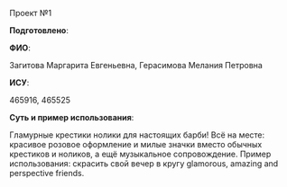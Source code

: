 Проект №1

__Подготовлено__:

**ФИО**:

Загитова Маргарита Евгеньевна, Герасимова Мелания Петровна

**ИСУ**:

465916, 465525

**Суть и пример использования**:

Гламурные крестики нолики для настоящих барби! Всё на месте: красивое розовое оформление и милые значки вместо обычных крестиков и ноликов, а ещё музыкальное сопровождение. Пример использования: скрасить свой вечер в кругу glamorous, amazing and perspective friends. 

